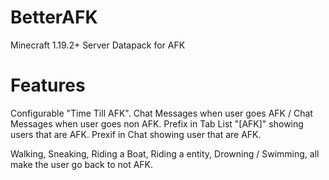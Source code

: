 # BetterAFK
Minecraft 1.19.2+ Server Datapack for AFK

# Features
Configurable "Time Till AFK".
Chat Messages when user goes AFK / Chat Messages when user goes non AFK.
Prefix in Tab List "[AFK]" showing users that are AFK.
Prexif in Chat showing user that are AFK.

Walking, Sneaking, Riding a Boat, Riding a entity, Drowning / Swimming, all make the user go back to not AFK.

